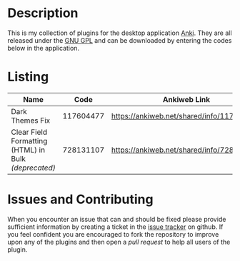 # Description
This is my collection of plugins for the desktop application
[Anki](http://ankisrs.net).
They are all released under the [GNU GPL](https://www.gnu.org/licenses/gpl.html)
and can be downloaded by entering the codes below in the application.

# Listing
Name | Code | Ankiweb Link
---- | ---- | ------------
Dark Themes Fix | 117604477 | https://ankiweb.net/shared/info/117604477
Clear Field Formatting (HTML) in Bulk _(deprecated)_ | 728131107 | https://ankiweb.net/shared/info/728131107

# Issues and Contributing
When you encounter an issue that can and should be fixed please provide
sufficient information by creating a ticket in the
[issue tracker](https://github.com/Araeos/ankiplugins/issues) on github.
If you feel confident you are encouraged to fork the repository to improve
upon any of the plugins and then open a _pull request_ to help all users
of the plugin.